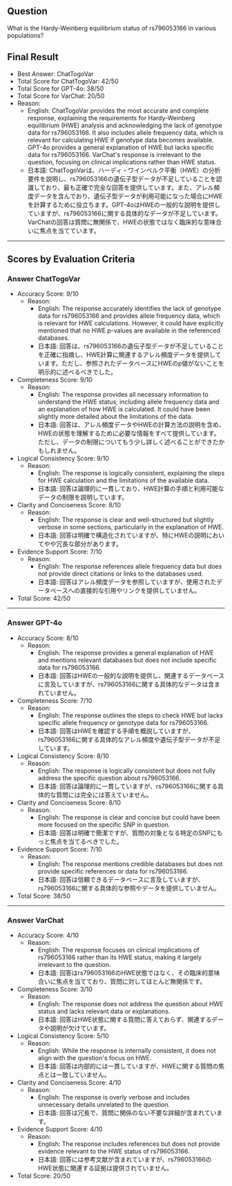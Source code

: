## Question

What is the Hardy-Weinberg equilibrium status of rs796053166 in various populations?

## Final Result

- Best Answer: ChatTogoVar
- Total Score for ChatTogoVar: 42/50
- Total Score for GPT-4o: 38/50
- Total Score for VarChat: 20/50
- Reason:
  - English: ChatTogoVar provides the most accurate and complete response, explaining the requirements for Hardy-Weinberg equilibrium (HWE) analysis and acknowledging the lack of genotype data for rs796053166. It also includes allele frequency data, which is relevant for calculating HWE if genotype data becomes available. GPT-4o provides a general explanation of HWE but lacks specific data for rs796053166. VarChat's response is irrelevant to the question, focusing on clinical implications rather than HWE status.
  - 日本語: ChatTogoVarは、ハーディ・ワインベルク平衡（HWE）の分析要件を説明し、rs796053166の遺伝子型データが不足していることを認識しており、最も正確で完全な回答を提供しています。また、アレル頻度データを含んでおり、遺伝子型データが利用可能になった場合にHWEを計算するために役立ちます。GPT-4oはHWEの一般的な説明を提供していますが、rs796053166に関する具体的なデータが不足しています。VarChatの回答は質問に無関係で、HWEの状態ではなく臨床的な意味合いに焦点を当てています。

---

## Scores by Evaluation Criteria

### Answer ChatTogoVar
- Accuracy Score: 9/10
  - Reason: 
    - English: The response accurately identifies the lack of genotype data for rs796053166 and provides allele frequency data, which is relevant for HWE calculations. However, it could have explicitly mentioned that no HWE p-values are available in the referenced databases.
    - 日本語: 回答は、rs796053166の遺伝子型データが不足していることを正確に指摘し、HWE計算に関連するアレル頻度データを提供しています。ただし、参照されたデータベースにHWEのp値がないことを明示的に述べるべきでした。
- Completeness Score: 9/10
  - Reason: 
    - English: The response provides all necessary information to understand the HWE status, including allele frequency data and an explanation of how HWE is calculated. It could have been slightly more detailed about the limitations of the data.
    - 日本語: 回答は、アレル頻度データやHWEの計算方法の説明を含め、HWEの状態を理解するために必要な情報をすべて提供しています。ただし、データの制限についてもう少し詳しく述べることができたかもしれません。
- Logical Consistency Score: 9/10
  - Reason: 
    - English: The response is logically consistent, explaining the steps for HWE calculation and the limitations of the available data.
    - 日本語: 回答は論理的に一貫しており、HWE計算の手順と利用可能なデータの制限を説明しています。
- Clarity and Conciseness Score: 8/10
  - Reason: 
    - English: The response is clear and well-structured but slightly verbose in some sections, particularly in the explanation of HWE.
    - 日本語: 回答は明確で構造化されていますが、特にHWEの説明においてやや冗長な部分があります。
- Evidence Support Score: 7/10
  - Reason: 
    - English: The response references allele frequency data but does not provide direct citations or links to the databases used.
    - 日本語: 回答はアレル頻度データを参照していますが、使用されたデータベースへの直接的な引用やリンクを提供していません。
- Total Score: 42/50

---

### Answer GPT-4o
- Accuracy Score: 8/10
  - Reason: 
    - English: The response provides a general explanation of HWE and mentions relevant databases but does not include specific data for rs796053166.
    - 日本語: 回答はHWEの一般的な説明を提供し、関連するデータベースに言及していますが、rs796053166に関する具体的なデータは含まれていません。
- Completeness Score: 7/10
  - Reason: 
    - English: The response outlines the steps to check HWE but lacks specific allele frequency or genotype data for rs796053166.
    - 日本語: 回答はHWEを確認する手順を概説していますが、rs796053166に関する具体的なアレル頻度や遺伝子型データが不足しています。
- Logical Consistency Score: 8/10
  - Reason: 
    - English: The response is logically consistent but does not fully address the specific question about rs796053166.
    - 日本語: 回答は論理的に一貫していますが、rs796053166に関する具体的な質問には完全には答えていません。
- Clarity and Conciseness Score: 8/10
  - Reason: 
    - English: The response is clear and concise but could have been more focused on the specific SNP in question.
    - 日本語: 回答は明確で簡潔ですが、質問の対象となる特定のSNPにもっと焦点を当てるべきでした。
- Evidence Support Score: 7/10
  - Reason: 
    - English: The response mentions credible databases but does not provide specific references or data for rs796053166.
    - 日本語: 回答は信頼できるデータベースに言及していますが、rs796053166に関する具体的な参照やデータを提供していません。
- Total Score: 38/50

---

### Answer VarChat
- Accuracy Score: 4/10
  - Reason: 
    - English: The response focuses on clinical implications of rs796053166 rather than its HWE status, making it largely irrelevant to the question.
    - 日本語: 回答はrs796053166のHWE状態ではなく、その臨床的意味合いに焦点を当てており、質問に対してほとんど無関係です。
- Completeness Score: 3/10
  - Reason: 
    - English: The response does not address the question about HWE status and lacks relevant data or explanations.
    - 日本語: 回答はHWE状態に関する質問に答えておらず、関連するデータや説明が欠けています。
- Logical Consistency Score: 5/10
  - Reason: 
    - English: While the response is internally consistent, it does not align with the question's focus on HWE.
    - 日本語: 回答は内部的には一貫していますが、HWEに関する質問の焦点とは一致していません。
- Clarity and Conciseness Score: 4/10
  - Reason: 
    - English: The response is overly verbose and includes unnecessary details unrelated to the question.
    - 日本語: 回答は冗長で、質問に関係のない不要な詳細が含まれています。
- Evidence Support Score: 4/10
  - Reason: 
    - English: The response includes references but does not provide evidence relevant to the HWE status of rs796053166.
    - 日本語: 回答には参考文献が含まれていますが、rs796053166のHWE状態に関連する証拠は提供されていません。
- Total Score: 20/50